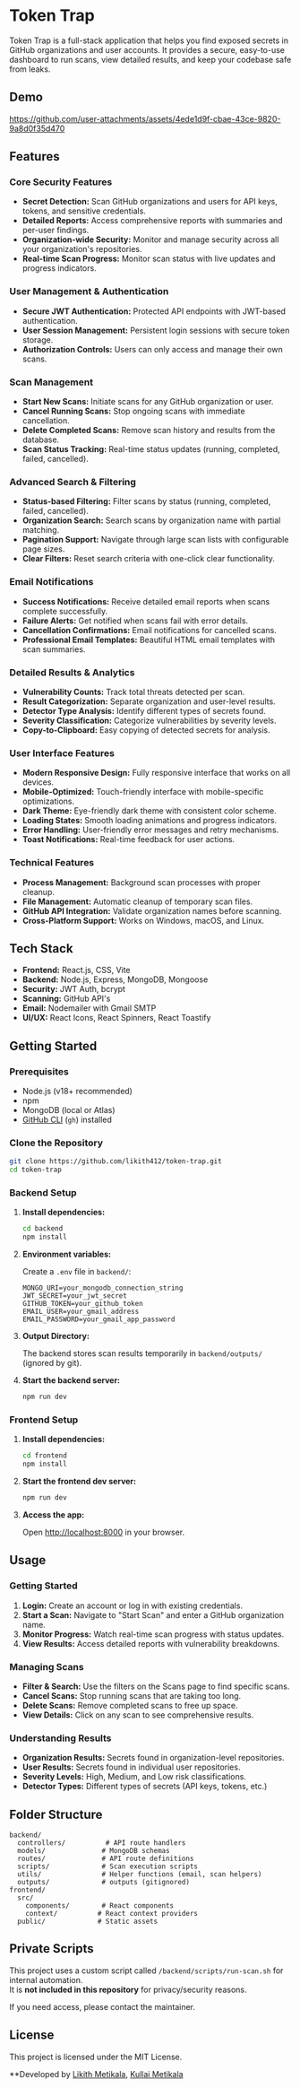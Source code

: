 # Token Trap

Token Trap is a full-stack application that helps you find exposed secrets in GitHub organizations and user accounts. It provides a secure, easy-to-use dashboard to run scans, view detailed results, and keep your codebase safe from leaks.

## Demo

https://github.com/user-attachments/assets/4ede1d9f-cbae-43ce-9820-9a8d0f35d470

## Features

### Core Security Features

- **Secret Detection:** Scan GitHub organizations and users for API keys, tokens, and sensitive credentials.
- **Detailed Reports:** Access comprehensive reports with summaries and per-user findings.
- **Organization-wide Security:** Monitor and manage security across all your organization's repositories.
- **Real-time Scan Progress:** Monitor scan status with live updates and progress indicators.

### User Management & Authentication

- **Secure JWT Authentication:** Protected API endpoints with JWT-based authentication.
- **User Session Management:** Persistent login sessions with secure token storage.
- **Authorization Controls:** Users can only access and manage their own scans.

### Scan Management

- **Start New Scans:** Initiate scans for any GitHub organization or user.
- **Cancel Running Scans:** Stop ongoing scans with immediate cancellation.
- **Delete Completed Scans:** Remove scan history and results from the database.
- **Scan Status Tracking:** Real-time status updates (running, completed, failed, cancelled).

### Advanced Search & Filtering

- **Status-based Filtering:** Filter scans by status (running, completed, failed, cancelled).
- **Organization Search:** Search scans by organization name with partial matching.
- **Pagination Support:** Navigate through large scan lists with configurable page sizes.
- **Clear Filters:** Reset search criteria with one-click clear functionality.

### Email Notifications

- **Success Notifications:** Receive detailed email reports when scans complete successfully.
- **Failure Alerts:** Get notified when scans fail with error details.
- **Cancellation Confirmations:** Email notifications for cancelled scans.
- **Professional Email Templates:** Beautiful HTML email templates with scan summaries.

### Detailed Results & Analytics

- **Vulnerability Counts:** Track total threats detected per scan.
- **Result Categorization:** Separate organization and user-level results.
- **Detector Type Analysis:** Identify different types of secrets found.
- **Severity Classification:** Categorize vulnerabilities by severity levels.
- **Copy-to-Clipboard:** Easy copying of detected secrets for analysis.

### User Interface Features

- **Modern Responsive Design:** Fully responsive interface that works on all devices.
- **Mobile-Optimized:** Touch-friendly interface with mobile-specific optimizations.
- **Dark Theme:** Eye-friendly dark theme with consistent color scheme.
- **Loading States:** Smooth loading animations and progress indicators.
- **Error Handling:** User-friendly error messages and retry mechanisms.
- **Toast Notifications:** Real-time feedback for user actions.

### Technical Features

- **Process Management:** Background scan processes with proper cleanup.
- **File Management:** Automatic cleanup of temporary scan files.
- **GitHub API Integration:** Validate organization names before scanning.
- **Cross-Platform Support:** Works on Windows, macOS, and Linux.

## Tech Stack

- **Frontend:** React.js, CSS, Vite
- **Backend:** Node.js, Express, MongoDB, Mongoose
- **Security:** JWT Auth, bcrypt
- **Scanning:** GitHub API's
- **Email:** Nodemailer with Gmail SMTP
- **UI/UX:** React Icons, React Spinners, React Toastify

## Getting Started

### Prerequisites

- Node.js (v18+ recommended)
- npm
- MongoDB (local or Atlas)
- [GitHub CLI](https://cli.github.com/) (`gh`) installed

### Clone the Repository

```sh
git clone https://github.com/likith412/token-trap.git
cd token-trap
```

### Backend Setup

1. **Install dependencies:**

   ```sh
   cd backend
   npm install
   ```

2. **Environment variables:**

   Create a `.env` file in `backend/`:

   ```
   MONGO_URI=your_mongodb_connection_string
   JWT_SECRET=your_jwt_secret
   GITHUB_TOKEN=your_github_token
   EMAIL_USER=your_gmail_address
   EMAIL_PASSWORD=your_gmail_app_password
   ```

3. **Output Directory:**

   The backend stores scan results temporarily in `backend/outputs/` (ignored by git).

4. **Start the backend server:**

   ```sh
   npm run dev
   ```

### Frontend Setup

1. **Install dependencies:**

   ```sh
   cd frontend
   npm install
   ```

2. **Start the frontend dev server:**

   ```sh
   npm run dev
   ```

3. **Access the app:**

   Open [http://localhost:8000](http://localhost:8000) in your browser.

## Usage

### Getting Started

1. **Login:** Create an account or log in with existing credentials.
2. **Start a Scan:** Navigate to "Start Scan" and enter a GitHub organization name.
3. **Monitor Progress:** Watch real-time scan progress with status updates.
4. **View Results:** Access detailed reports with vulnerability breakdowns.

### Managing Scans

- **Filter & Search:** Use the filters on the Scans page to find specific scans.
- **Cancel Scans:** Stop running scans that are taking too long.
- **Delete Scans:** Remove completed scans to free up space.
- **View Details:** Click on any scan to see comprehensive results.

### Understanding Results

- **Organization Results:** Secrets found in organization-level repositories.
- **User Results:** Secrets found in individual user repositories.
- **Severity Levels:** High, Medium, and Low risk classifications.
- **Detector Types:** Different types of secrets (API keys, tokens, etc.)

## Folder Structure

```
backend/
  controllers/          # API route handlers
  models/              # MongoDB schemas
  routes/              # API route definitions
  scripts/             # Scan execution scripts
  utils/               # Helper functions (email, scan helpers)
  outputs/             # outputs (gitignored)
frontend/
  src/
    components/        # React components
    context/          # React context providers
  public/             # Static assets
```

## Private Scripts

This project uses a custom script called `/backend/scripts/run-scan.sh` for internal automation.  
It is **not included in this repository** for privacy/security reasons.

If you need access, please contact the maintainer.

## License

This project is licensed under the MIT License.

\*\*Developed by [Likith Metikala](https://github.com/likith412), [Kullai Metikala](https://github.com/kullaisec)
